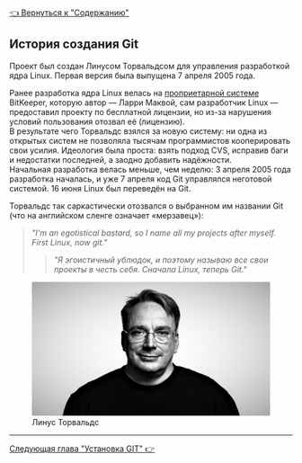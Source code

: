 [<u> :point_left: Вернуться к "Содержанию" </u>](./readme.md)

## История создания Git
Проект был создан Линусом Торвальдсом для управления разработкой ядра Linux. Первая версия была выпущена 7 апреля 2005 года.  

Ранее разработка ядра Linux велась на [проприетарной системе](** "Проприетарное программное обеспечение — программное обеспечение, являющееся частной собственностью авторов или правообладателей и не удовлетворяющее критериям свободного ПО. Правообладатель проприетарного ПО сохраняет за собой монополию на его использование, копирование и модификацию, полностью или в существенных моментах") BitKeeper, которую автор — Ларри Маквой, сам разработчик Linux — предоставил проекту по бесплатной лицензии, но из-за нарушения условий пользования отозвал её (лицензию).  
В результате чего Торвальдс взялся за новую систему: ни одна из открытых систем не позволяла тысячам программистов кооперировать свои усилия. Идеология была проста: взять подход CVS, исправив баги и недостатки последней, а заодно добавить надёжности.  
Начальная разработка велась меньше, чем неделю: 3 апреля 2005 года разработка началась, и уже 7 апреля код Git управлялся неготовой системой. 16 июня Linux был переведён на Git.

Торвальдс так саркастически отозвался о выбранном им названии Git (что на английском сленге означает «мерзавец»):
> *"I'm an egotistical bastard, so I name all my projects after myself. First Linux, now git."*
>> *"Я эгоистичный ублюдок, и поэтому называю все свои проекты в честь себя. Сначала Linux, теперь Git."*

<figure>
  <img src="./assets/Линус%20Торвальдс.jpg" alt="Линус Торвальдс" />
  <figcaption>Линус Торвальдс</figcaption>
</figure>

---
[<u>Следующая глава "Установка GIT" :point_right: </u>](./settinggit.md)